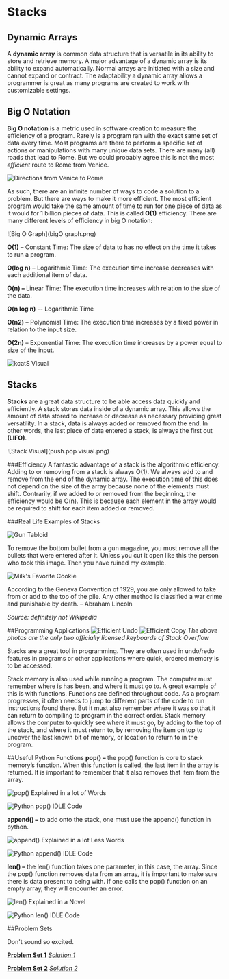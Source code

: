 # Stacks

## Dynamic Arrays
A **dynamic array** is common data structure that is versatile in its ability to store and retrieve memory. A major
advantage of a dynamic array is its ability to expand automatically. Normal arrays are initiated with a size and cannot
expand or contract. The adaptability a dynamic array allows a programmer is great as many programs are created to work
with customizable settings.

## Big O Notation
**Big O notation** is a metric used in software creation to measure the efficiency of a program. Rarely is a program ran
with the exact same set of data every time. Most programs are there to perform a specific set of actions or
manipulations with many unique data sets. There are many (all) roads that lead to Rome. But we could probably agree this
is not the most _efficient_ route to Rome from Venice.

![Directions from Venice to Rome](veniceToRome.png)

As such, there are an infinite number of ways to code a solution to a problem. But there are ways to make it more
efficient.  The most efficient program would take the same amount of time to run for one piece of data as it would
for 1 billion pieces of data. This is called **O(1)** efficiency. There are many different levels of efficiency in big O
notation:

![Big O Graph](bigO graph.png)

**O(1)**  – Constant Time: The size of data to has no effect on the time it takes to run a program.

**O(log n)**  – Logarithmic Time: The execution time increase decreases with each additional item of data.

**O(n) –** Linear Time: The execution time increases with relation to the size of the data.

**O(n log n)** -- Logarithmic Time

**O(n2)** – Polynomial Time: The execution time increases by a fixed power in relation to the input size.

**O(2n)** – Exponential Time: The execution time increases by a power equal to size of the input.

![kcatS Visual](kcatS.png)

## Stacks
**Stacks** are a great data structure to be able access data quickly and efficiently. A stack stores data inside of a
dynamic array. This allows the amount of data stored to increase or decrease as necessary providing great versatility.
In a stack, data is always added or removed from the end. In other words, the last piece of data entered a stack, is
always the first out **(LIFO)**.

![Stack Visual](push.pop visual.png)

###Efficiency
A fantastic advantage of a stack is the algorithmic efficiency. Adding to or removing from a stack is always O(1). We
always add to and remove from the end of the dynamic array. The execution time of this does not depend on the size of
the array because none of the elements must shift. Contrarily, if we added to or removed from the beginning, the
efficiency would be O(n). This is because each element in the array would be required to shift for each item added or
removed.

###Real Life Examples of Stacks

![Gun Tabloid](gun_magazine.png)

To remove the bottom bullet from a gun magazine, you must remove all the bullets that were entered after it. Unless
you cut it open like this the person who took this image. Then you have ruined my example.

![Milk's Favorite Cookie](oreos.png)

According to the Geneva Convention of 1929, you are only allowed to take from or add to the top of the pile. Any other
method is classified a war crime and punishable by death. – Abraham Lincoln

_Source: definitely not Wikipedia_

##Programming Applications
![Efficient Undo](ctrl+z.png) ![Efficient Copy](ctrl+c.png)
*The above photos are the only two officially licensed keyboards of Stack Overflow*

Stacks are a great tool in programming. They are often used in undo/redo features in programs or other applications
where quick, ordered memory is to be accessed.

Stack memory is also used while running a program. The computer must remember where is has been, and where it must go
to. A great example of this is with functions. Functions are defined throughout code. As a program progresses, it often
needs to jump to different parts of the code to run instructions found there. But it must also remember where it was so
that it can return to compiling to program in the correct order. Stack memory allows the computer to quickly see where
it must go, by adding to the top of the stack, and where it must return to, by removing the item on top to uncover the
last known bit of memory, or location to return to in the program.

##Useful Python Functions
**pop() –** the pop() function is core to stack memory’s function. When this function is called, the last item in the
array is returned. It is important to remember that it also removes that item from the array.

![pop() Explained in a lot of Words](pop()definition.png)

![Python pop() IDLE Code](pop()code.png)

**append() –** to add onto the stack, one must use the append() function in python.

![append() Explained in a lot Less Words](append()definition.png)

![Python append() IDLE Code](append()code.png)

**len() –** the len() function takes one parameter, in this case, the array. Since the pop() function removes data from
an array, it is important to make sure there is data present to being with. If one calls the pop() function on an empty
array, they will encounter an error.

![len() Explained in a Novel](len()definition.png)

![Python len() IDLE Code](len()code.png)

##Problem Sets

Don't sound so excited.

[**Problem Set 1**](https://github.com/stonks4elon/CSE212_final_project/blob/master/Stack/stack_problem_1.py)
[_Solution 1_](https://github.com/stonks4elon/CSE212_final_project/blob/master/Stack/stack_solution_1.py)

[**Problem Set 2**](https://github.com/stonks4elon/CSE212_final_project/blob/master/Stack/stack_problem_2.py)
[_Solution 2_](https://github.com/stonks4elon/CSE212_final_project/blob/master/Stack/stack_solution_2.py)

